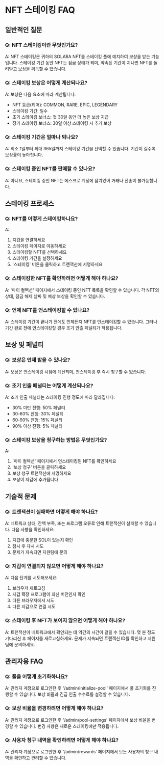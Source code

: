 # NFT 스테이킹 FAQ

## 일반적인 질문

### Q: NFT 스테이킹이란 무엇인가요?
A: NFT 스테이킹은 귀하의 SOLARA NFT를 스테이킹 풀에 예치하여 보상을 받는 기능입니다. 스테이킹 기간 동안 NFT는 잠금 상태가 되며, 약속된 기간이 지나면 NFT를 돌려받고 보상을 획득할 수 있습니다.

### Q: 스테이킹 보상은 어떻게 계산되나요?
A: 보상은 다음 요소에 따라 계산됩니다:
- NFT 등급(티어): COMMON, RARE, EPIC, LEGENDARY
- 스테이킹 기간: 일수
- 초기 스테이킹 보너스: 첫 30일 동안 더 높은 보상 지급
- 장기 스테이킹 보너스: 30일 이상 스테이킹 시 추가 보상

### Q: 스테이킹 기간은 얼마나 되나요?
A: 최소 1일부터 최대 365일까지 스테이킹 기간을 선택할 수 있습니다. 기간이 길수록 보상률이 높아집니다.

### Q: 스테이킹 중인 NFT를 판매할 수 있나요?
A: 아니요, 스테이킹 중인 NFT는 에스크로 계정에 잠겨있어 거래나 전송이 불가능합니다.

## 스테이킹 프로세스

### Q: NFT를 어떻게 스테이킹하나요?
A: 
1. 지갑을 연결하세요
2. 스테이킹 페이지로 이동하세요
3. 스테이킹할 NFT를 선택하세요
4. 스테이킹 기간을 설정하세요
5. '스테이킹' 버튼을 클릭하고 트랜잭션에 서명하세요

### Q: 스테이킹한 NFT를 확인하려면 어떻게 해야 하나요?
A: '마이 컬렉션' 페이지에서 스테이킹 중인 NFT 목록을 확인할 수 있습니다. 각 NFT의 상태, 잠금 해제 날짜 및 예상 보상을 확인할 수 있습니다.

### Q: 언제 NFT를 언스테이킹할 수 있나요?
A: 스테이킹 기간이 끝나기 전에도 언제든지 NFT를 언스테이킹할 수 있습니다. 그러나 기간 완료 전에 언스테이킹할 경우 조기 인출 페널티가 적용됩니다.

## 보상 및 페널티

### Q: 보상은 언제 받을 수 있나요?
A: 보상은 언스테이킹 시점에 계산되며, 언스테이킹 후 즉시 청구할 수 있습니다.

### Q: 조기 인출 페널티는 어떻게 계산되나요?
A: 조기 인출 페널티는 스테이킹 진행 정도에 따라 달라집니다:
- 30% 미만 진행: 50% 페널티
- 30-60% 진행: 30% 페널티
- 60-90% 진행: 15% 페널티
- 90% 이상 진행: 5% 페널티

### Q: 스테이킹 보상을 청구하는 방법은 무엇인가요?
A: 
1. '마이 컬렉션' 페이지에서 언스테이킹된 NFT를 확인하세요
2. '보상 청구' 버튼을 클릭하세요
3. 보상 청구 트랜잭션에 서명하세요
4. 보상이 지갑에 추가됩니다

## 기술적 문제

### Q: 트랜잭션이 실패하면 어떻게 해야 하나요?
A: 네트워크 상태, 잔액 부족, 또는 프로그램 오류로 인해 트랜잭션이 실패할 수 있습니다. 다음 사항을 확인하세요:
1. 지갑에 충분한 SOL이 있는지 확인
2. 잠시 후 다시 시도
3. 문제가 지속되면 지원팀에 문의

### Q: 지갑이 연결되지 않으면 어떻게 해야 하나요?
A: 다음 단계를 시도해보세요:
1. 브라우저 새로고침
2. 지갑 확장 프로그램이 최신 버전인지 확인
3. 다른 브라우저에서 시도
4. 다른 지갑으로 연결 시도

### Q: 스테이킹 후 NFT가 보이지 않으면 어떻게 해야 하나요?
A: 트랜잭션이 네트워크에서 확인되는 데 약간의 시간이 걸릴 수 있습니다. 몇 분 정도 기다리신 후 페이지를 새로고침하세요. 문제가 지속되면 트랜잭션 ID를 확인하고 지원팀에 문의하세요.

## 관리자용 FAQ

### Q: 풀을 어떻게 초기화하나요?
A: 관리자 계정으로 로그인한 후 '/admin/initialize-pool' 페이지에서 풀 초기화를 진행할 수 있습니다. 보상 비율과 긴급 인출 수수료를 설정할 수 있습니다.

### Q: 보상 비율을 변경하려면 어떻게 해야 하나요?
A: 관리자 계정으로 로그인한 후 '/admin/pool-settings' 페이지에서 보상 비율을 변경할 수 있습니다. 변경 사항은 새로운 스테이킹에만 적용됩니다.

### Q: 사용자 청구 내역을 확인하려면 어떻게 해야 하나요?
A: 관리자 계정으로 로그인한 후 '/admin/rewards' 페이지에서 모든 사용자의 청구 내역을 확인하고 관리할 수 있습니다.
